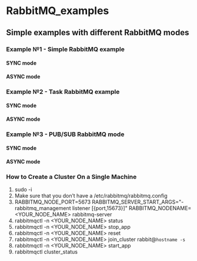 # RabbitMQ_examples
## Simple examples with different RabbitMQ modes

### Example №1 - Simple RabbitMQ example
#### SYNC mode

#### ASYNC mode

### Example №2 - Task RabbitMQ example
#### SYNC mode

#### ASYNC mode

### Example №3 - PUB/SUB RabbitMQ mode
#### SYNC mode

#### ASYNC mode

### How to Create a Cluster On a Single Machine

1) sudo -i
2) Make sure that you don’t have a /etc/rabbitmq/rabbitmq.config
3) RABBITMQ_NODE_PORT=5673 RABBITMQ_SERVER_START_ARGS="-rabbitmq_management listener [{port,15673}]" RABBITMQ_NODENAME=<YOUR_NODE_NAME> rabbitmq-server
4) rabbitmqctl -n <YOUR_NODE_NAME> status
5) rabbitmqctl -n <YOUR_NODE_NAME> stop_app
6) rabbitmqctl -n <YOUR_NODE_NAME> reset
7) rabbitmqctl -n <YOUR_NODE_NAME> join_cluster rabbit@`hostname -s`
8) rabbitmqctl -n <YOUR_NODE_NAME> start_app
9) rabbitmqctl cluster_status